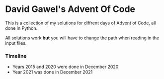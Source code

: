 # David Gawel's Advent Of Code

This is a collection of my solutions for diffrent days of Advent of Code, all done in Python.

All solutions work **but** you will have to change the path when reading in the input files.

### Timeline

* Years 2015 and 2020 were done in December 2020
* Year 2021 was done in December 2021